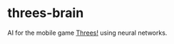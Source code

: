threes-brain
============

AI for the mobile game [Threes!](http://asherv.com/threes/) using neural networks.
